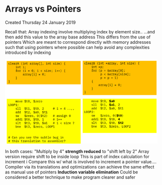 # Arrays vs Pointers
Created Thursday 24 January 2019

Recall that:
Array indexing involve multiplying index by element size..
...and then add this value to the array base address
This differs from the use of pointers
Which are meant to correspond directly with memory addresses
such that using pointers where possible can help avoid any complexities introduced by indexing
	
![](./Arrays_vs_Pointers/pasted_image.png)

In both cases:
"Multiply by 4" **strength reduced** to "shift left by 2"
Array version require shift to be inside loop
This is part of index calculation for increment i
Compare this w/ what is involved to increment a pointer value....
Compiler via its translations and optimizations can achieve the same effect as manual use of pointers
**Induction variable elimination**
Could be considered a better technique to make program clearer and safer


